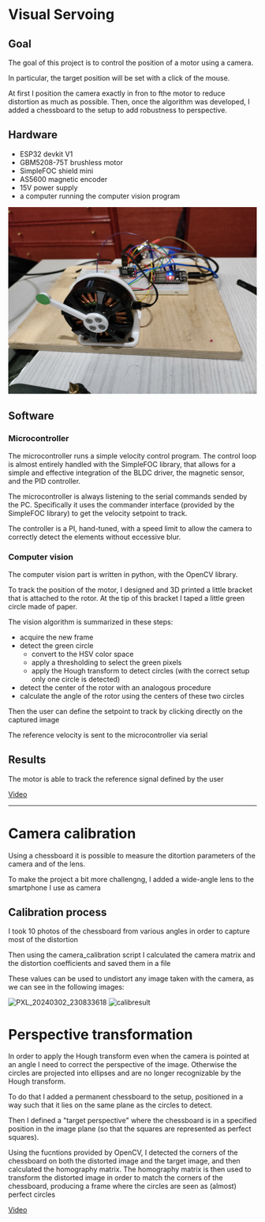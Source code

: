 # Visual Servoing

## Goal
The goal of this project is to control the position of a motor using a camera.

In particular, the target position will be set with a click of the mouse.

At first I position the camera exactly in fron to fthe motor to reduce distortion as much as possible. Then, once the algorithm was developed, I added a chessboard to the setup to add robustness to perspective.

## Hardware
- ESP32 devkit V1 
- GBM5208-75T brushless motor
- SimpleFOC shield mini
- AS5600 magnetic encoder
- 15V power supply
- a computer running the computer vision program

![Image](setup.jpg)

## Software

### Microcontroller
The microcontroller runs a simple velocity control program. The control loop is almost entirely handled with the SimpleFOC library, that allows for a simple and effective integration of the BLDC driver, the magnetic sensor, and the PID controller.

The microcontroller is always listening to the serial commands sended by the PC. Specifically it uses the commander interface (provided by the SimpleFOC library) to get the velocity setpoint to track.

The controller is a PI, hand-tuned, with a speed limit to allow the camera to correctly detect the elements without eccessive blur.

### Computer vision
The computer vision part is written in python, with the OpenCV library.

To track the position of the motor, I designed and 3D printed a little bracket that is attached to the rotor. At the tip of this bracket I taped a little green circle made of paper.

The vision algorithm is summarized in these steps:
- acquire the new frame
- detect the green circle
    - convert to the HSV color space
    - apply a thresholding to select the green pixels
    - apply the Hough transform to detect circles (with the correct setup only one circle is detected)
- detect the center of the rotor with an analogous procedure
- calculate the angle of the rotor using the centers of these two circles

Then the user can define the setpoint to track by clicking directly on the captured image

The reference velocity is sent to the microcontroller via serial

## Results
The motor is able to track the reference signal defined by the user

[Video](https://imgur.com/r4XPlxJ)

---
# Camera calibration
Using a chessboard it is possible to measure the ditortion parameters of the camera and of the lens.

To make the project a bit more challengng, I added a wide-angle lens to the smartphone I use as camera

## Calibration process
I took 10 photos of the chessboard from various angles in order to capture most of the distortion

Then using the camera_calibration script I calculated the camera matrix and the distortion coefficients and saved them in a file

These values can be used to undistort any image taken with the camera, as we can see in the following images:

![PXL_20240302_230833618](https://github.com/eliferin14/Visual_Servoing/assets/76204928/ca32d769-40c0-43fd-b952-dcd284586dc6)
![calibresult](https://github.com/eliferin14/Visual_Servoing/assets/76204928/bed78dbb-f8ae-4dbc-8df9-216130f7b907)

# Perspective transformation
In order to apply the Hough transform even when the camera is pointed at an angle I need to correct the perspective of the image. Otherwise the circles are projected into ellipses and are no longer recognizable by the Hough transform.

To do that I added a permanent chessboard to the setup, positioned in a way such that it lies on the same plane as the circles to detect.

Then I defined a "target perspective" where the chessboard is in a specified position in the image plane (so that the squares are represented as perfect squares).

Using the fucntions provided by OpenCV, I detected the corners of the chessboard on both the distorted image and the target image, and then calculated the homography matrix. The homography matrix is then used to transform the distorted image in order to match the corners of the chessboard, producing a frame where the circles are seen as (almost) perfect circles

[Video](https://imgur.com/a/UELBg3D)
